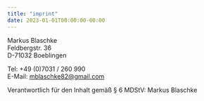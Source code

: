```yaml
---
title: "imprint"
date: 2023-01-01T00:00:00-00:00
---
```


Markus Blaschke\
Feldbergstr. 36\
D-71032 Boeblingen

Tel: +49 (0)7031 / 260 990\
E-Mail: mblaschke82@gmail.com

Verantwortlich für den Inhalt gemäß § 6 MDStV: Markus Blaschke
